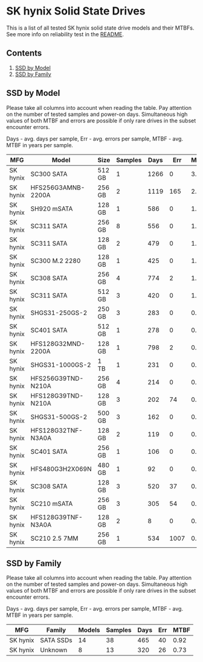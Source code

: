 SK hynix Solid State Drives
===========================

This is a list of all tested SK hynix solid state drive models and their MTBFs. See
more info on reliability test in the [README](https://github.com/bsdhw/SMART).

Contents
--------

1. [ SSD by Model  ](#ssd-by-model)
2. [ SSD by Family ](#ssd-by-family)

SSD by Model
------------

Please take all columns into account when reading the table. Pay attention on the
number of tested samples and power-on days. Simultaneous high values of both MTBF
and errors are possible if only rare drives in the subset encounter errors.

Days - avg. days per sample,
Err  - avg. errors per sample,
MTBF - avg. MTBF in years per sample.

| MFG       | Model              | Size   | Samples | Days  | Err   | MTBF |
|-----------|--------------------|--------|---------|-------|-------|------|
| SK hynix  | SC300 SATA         | 512 GB | 1       | 1266  | 0     | 3.47   |
| SK hynix  | HFS256G3AMNB-2200A | 256 GB | 2       | 1119  | 165   | 2.12   |
| SK hynix  | SH920 mSATA        | 128 GB | 1       | 586   | 0     | 1.61   |
| SK hynix  | SC311 SATA         | 256 GB | 8       | 556   | 0     | 1.53   |
| SK hynix  | SC311 SATA         | 128 GB | 2       | 479   | 0     | 1.31   |
| SK hynix  | SC300 M.2 2280     | 128 GB | 1       | 425   | 0     | 1.17   |
| SK hynix  | SC308 SATA         | 256 GB | 4       | 774   | 2     | 1.16   |
| SK hynix  | SC311 SATA         | 512 GB | 3       | 420   | 0     | 1.15   |
| SK hynix  | SHGS31-250GS-2     | 250 GB | 3       | 283   | 0     | 0.78   |
| SK hynix  | SC401 SATA         | 512 GB | 1       | 278   | 0     | 0.76   |
| SK hynix  | HFS128G32MND-2200A | 128 GB | 1       | 798   | 2     | 0.73   |
| SK hynix  | SHGS31-1000GS-2    | 1 TB   | 1       | 231   | 0     | 0.63   |
| SK hynix  | HFS256G39TND-N210A | 256 GB | 4       | 214   | 0     | 0.59   |
| SK hynix  | HFS128G39TND-N210A | 128 GB | 3       | 202   | 74    | 0.46   |
| SK hynix  | SHGS31-500GS-2     | 500 GB | 3       | 162   | 0     | 0.45   |
| SK hynix  | HFS128G32TNF-N3A0A | 128 GB | 2       | 119   | 0     | 0.33   |
| SK hynix  | SC401 SATA         | 256 GB | 1       | 106   | 0     | 0.29   |
| SK hynix  | HFS480G3H2X069N    | 480 GB | 1       | 92    | 0     | 0.25   |
| SK hynix  | SC308 SATA         | 128 GB | 3       | 520   | 37    | 0.10   |
| SK hynix  | SC210 mSATA        | 256 GB | 3       | 305   | 54    | 0.04   |
| SK hynix  | HFS128G39TNF-N3A0A | 128 GB | 2       | 8     | 0     | 0.02   |
| SK hynix  | SC210 2.5 7MM      | 256 GB | 1       | 534   | 1007  | 0.00   |

SSD by Family
-------------

Please take all columns into account when reading the table. Pay attention on the
number of tested samples and power-on days. Simultaneous high values of both MTBF
and errors are possible if only rare drives in the subset encounter errors.

Days - avg. days per sample,
Err  - avg. errors per sample,
MTBF - avg. MTBF in years per sample.

| MFG       | Family                 | Models | Samples | Days  | Err   | MTBF |
|-----------|------------------------|--------|---------|-------|-------|------|
| SK hynix  | SATA SSDs              | 14     | 38      | 465   | 40    | 0.92   |
| SK hynix  | Unknown                | 8      | 13      | 320   | 26    | 0.73   |

